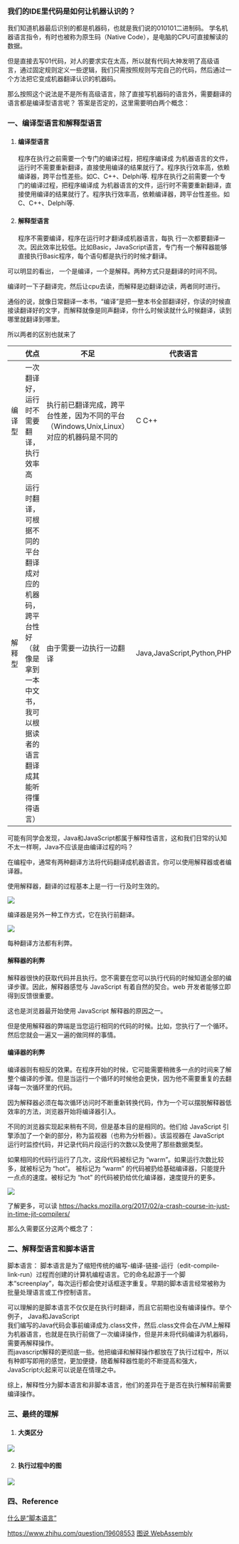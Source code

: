 ### 我们的IDE里代码是如何让机器认识的？

我们知道机器最后识别的都是机器码，也就是我们说的010101二进制码。 学名机器语言指令，有时也被称为原生码（Native Code），是电脑的CPU可直接解读的数据。  

但是直接去写01代码，对人的要求实在太高，所以就有代码大神发明了高级语言，通过固定规则定义一些逻辑，我们只需按照规则写完自己的代码，然后通过一个方法把它变成机器翻译认识的机器码。  

那么按照这个说法是不是所有高级语言，除了直接写机器码的语言外，需要翻译的语言都是编译型语言呢？
答案是否定的，这里需要明白两个概念：

### 一、编译型语言和解释型语言

 1. #### 编译型语言
    程序在执行之前需要一个专门的编译过程，把程序编译成 为机器语言的文件，运行时不需要重新翻译，直接使用编译的结果就行了。程序执行效率高，依赖编译器，跨平台性差些。如C、C++、Delphi等. 程序在执行之前需要一个专门的编译过程，把程序编译成 为机器语言的文件，运行时不需要重新翻译，直接使用编译的结果就行了。程序执行效率高，依赖编译器，跨平台性差些。如C、C++、Delphi等.

 2. #### 解释型语言
    程序不需要编译，程序在运行时才翻译成机器语言，每执 行一次都要翻译一次。因此效率比较低。比如Basic，JavaScript语言，专门有一个解释器能够直接执行Basic程序，每个语句都是执行的时候才翻译。

可以明显的看出， 一个是编译，一个是解释。两种方式只是翻译的时间不同。  
 
编译时一下子翻译完，然后让cpu去读，而解释是边翻译边读，两者同时进行。  

通俗的说，就像日常翻译一本书，“编译”是把一整本书全部翻译好，你读的时候直接读翻译好的文字，而解释就像是同声翻译，你什么时候读就什么时候翻译，读到哪里就翻译到哪里。

所以两者的区别也就来了

||优点|不足|代表语言|
|-|-|-|-|
|编译型|一次翻译好，运行时不需要翻译，执行效率高|执行前已翻译完成，跨平台性差，因为不同的平台（Windows,Unix,Linux）对应的机器码是不同的|C  C++|
|解释型|运行时翻译，可根据不同的平台翻译成对应的机器码，跨平台性好（就像是拿到一本中文书，我可以根据读者的语言翻译成其能听得懂得语言）|由于需要一边执行一边翻译|Java,JavaScript,Python,PHP|


可能有同学会发现，Java和JavaScript都属于解释性语言，这和我们日常的认知不太一样啊，Java不应该是由编译过程的吗？

在编程中，通常有两种翻译方法将代码翻译成机器语言。你可以使用解释器或者编译器。

使用解释器，翻译的过程基本上是一行一行及时生效的。

![](./images/bianyi/wasm1.png)

编译器是另外一种工作方式，它在执行前翻译。

![](./images/bianyi/wasm2.png)

每种翻译方法都有利弊。

#### 解释器的利弊
解释器很快的获取代码并且执行。您不需要在您可以执行代码的时候知道全部的编译步骤。因此，解释器感觉与 JavaScript 有着自然的契合。web 开发者能够立即得到反馈很重要。

这也是浏览器最开始使用 JavaScript 解释器的原因之一。

但是使用解释器的弊端是当您运行相同的代码的时候。比如，您执行了一个循环。然后您就会一遍又一遍的做同样的事情。

#### 编译器的利弊
编译器则有相反的效果。在程序开始的时候，它可能需要稍微多一点的时间来了解整个编译的步骤。但是当运行一个循环的时候他会更快，因为他不需要重复的去翻译每一次循环里的代码。

因为解释器必须在每次循环访问时不断重新转换代码，作为一个可以摆脱解释器低效率的方法，浏览器开始将编译器引入。

不同的浏览器实现起来稍有不同，但是基本目的是相同的。他们给 JavaScript 引擎添加了一个新的部分，称为监视器（也称为分析器）。该监视器在 JavaScript 运行时监控代码，并记录代码片段运行的次数以及使用了那些数据类型。

如果相同的代码行运行了几次，这段代码被标记为 “warm”。如果运行次数比较多，就被标记为 “hot”。
被标记为 “warm” 的代码被扔给基础编译器，只能提升一点点的速度。被标记为 “hot” 的代码被扔给优化编译器，速度提升的更多。

![](./images/bianyi/wasm3.png)

了解更多，可以读 https://hacks.mozilla.org/2017/02/a-crash-course-in-just-in-time-jit-compilers/

那么久需要区分这两个概念了：

### 二、解释型语言和脚本语言
   
脚本语言： 脚本语言是为了缩短传统的编写-编译-链接-运行（edit-compile-link-run）过程而创建的计算机编程语言。它的命名起源于一个脚本“screenplay”，每次运行都会使对话框逐字重复。早期的脚本语言经常被称为批量处理语言或工作控制语言。

可以理解的是脚本语言不仅仅是在执行时翻译，而且它前期也没有编译操作。举个例子，
Java和JavaScript  
我们编写的Java代码会事前编译成为.class文件，然后.class文件会在JVM上解释为机器语言，也就是在执行前做了一次编译操作，但是并未将代码编译为机器码，需要再解释操作。  
而javascript解释的更彻底一些。他把编译和解释操作都放在了执行过程中，所以有种即写即用的感觉，更加便捷，随着解释器性能的不断提高和强大，JavaScript火起来可以说是在情理之中。
      

综上，解释性分为脚本语言和非脚本语言，他们的差异在于是否在执行解释前需要编译操作。


### 三、最终的理解

1. #### 大类区分
![](./images/bianyi/category.png)

2. #### 执行过程中的图

![](./images/bianyi/producer.png)


### 四、Reference
[什么是“脚本语言”](http://www.yinwang.org/blog-cn/2013/03/29/scripting-language)

https://www.zhihu.com/question/19608553
[图说 WebAssembly](https://www.zcfy.cc/article/an-abridged-cartoon-introduction-to-webassembly-ndash-smashing-magazine)

































